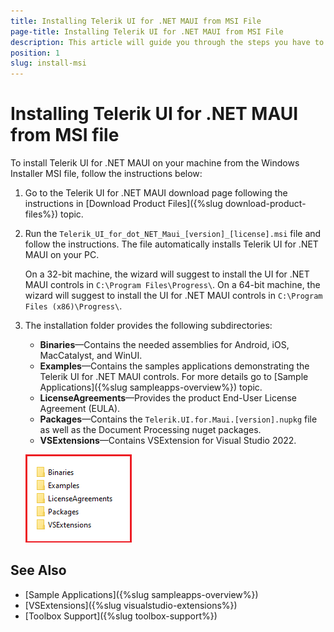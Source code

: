 ```yaml
---
title: Installing Telerik UI for .NET MAUI from MSI File
page-title: Installing Telerik UI for .NET MAUI from MSI File
description: This article will guide you through the steps you have to follow in order to download and install the Telerik UI for .NET MAUI.
position: 1 
slug: install-msi
---
```

# Installing Telerik UI for .NET MAUI from MSI file #

To install Telerik UI for .NET MAUI on your machine from the Windows Installer MSI file, follow the instructions below:

1. Go to the Telerik UI for .NET MAUI download page following the instructions in [Download Product Files]({%slug download-product-files%}) topic.

1. Run the `Telerik_UI_for_dot_NET_Maui_[version]_[license].msi` file and follow the instructions. The file automatically installs Telerik UI for .NET MAUI on your PC.

    On a 32-bit machine, the wizard will suggest to install the UI for .NET MAUI controls in `C:\Program Files\Progress\`. On a 64-bit machine, the wizard will suggest to install the UI for .NET MAUI controls in `C:\Program Files (x86)\Progress\`.

1. The installation folder provides the following subdirectories:

    * **Binaries**&mdash;Contains the needed assemblies for Android, iOS, MacCatalyst, and WinUI.
    * **Examples**&mdash;Contains the samples applications demonstrating the Telerik UI for .NET MAUI controls. For more details go to [Sample Applications]({%slug sampleapps-overview%}) topic.
    * **LicenseAgreements**&mdash;Provides the product End-User License Agreement (EULA).
    * **Packages**&mdash;Contains the `Telerik.UI.for.Maui.[version].nupkg` file as well as the Document Processing nuget packages.
	* **VSExtensions**&mdash;Contains VSExtension for Visual Studio 2022.

    ![Telerik UI for MAUI Installation Folder](images/telerik-ui-for-maui-installation-folder.png)

## See Also

- [Sample Applications]({%slug sampleapps-overview%})
- [VSExtensions]({%slug visualstudio-extensions%})
- [Toolbox Support]({%slug toolbox-support%})